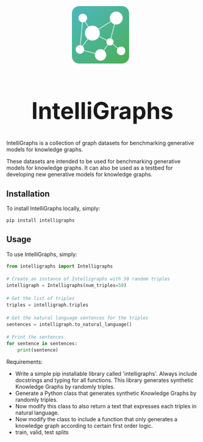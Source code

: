 <p  align="center">
    <img src="images/IntelliGraph-logo.png" width="150px;" style="max-width: 100%;  margin-right:10px;">
<p>
<h1 align="center" dir="auto" style="font-size:60px;">
    IntelliGraphs
</h1>

IntelliGraphs is a collection of graph datasets for benchmarking generative models for knowledge graphs.

These datasets are intended to be used for benchmarking generative models for knowledge graphs. 
It can also be used as a testbed for developing new generative models for knowledge graphs.

## Installation

To install IntelliGraphs locally, simply:

```bash
pip install intelligraphs
```

## Usage

To use IntelliGraphs, simply:
```python
from intelligraphs import Intelligraphs

# Create an instance of Intelligraphs with 50 random triples
intelligraph = Intelligraphs(num_triples=50)

# Get the list of triples
triples = intelligraph.triples

# Get the natural language sentences for the triples
sentences = intelligraph.to_natural_language()

# Print the sentences
for sentence in sentences:
    print(sentence)

```

Requirements: 
- Write a simple pip installable library called 'intelligraphs'. Always include docstrings and typing for all functions. This library generates synthetic Knowledge Graphs by randomly triples.
- Generate a Python class that generates synthetic Knowledge Graphs by randomly triples.
- Now modify this class to also return a text that expresses each triples in natural language.
- Now modify the class to include a function that only generates a knowledge graph according to certain first order logic.
- train, valid, test splits